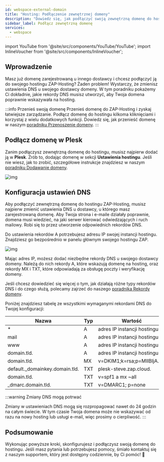 ```yaml
---
id: webspace-external-domain
title: "Hosting: Podłączenie zewnętrznej domeny"
description: "Dowiedz się, jak podłączyć swoją zewnętrzną domenę do hostingu ZAP-Hosting, aby Twoja strona i e-maile działały bez zarzutu → Sprawdź teraz"
sidebar_label: Podłącz zewnętrzną domenę
services:
  - webspace
---
```


import YouTube from '@site/src/components/YouTube/YouTube';
import InlineVoucher from '@site/src/components/InlineVoucher';



## Wprowadzenie

Masz już domenę zarejestrowaną u innego dostawcy i chcesz podłączyć ją do swojego hostingu ZAP-Hosting? Żaden problem! Wystarczy, że zmienisz ustawienia DNS u swojego dostawcy domeny. W tym poradniku pokażemy Ci dokładnie, jakie rekordy DNS musisz utworzyć, aby Twoja domena poprawnie wskazywała na hosting.

:::info Przenieś swoją domenę
Przenieś domenę do ZAP-Hosting i zyskaj łatwiejsze zarządzanie. Podłącz domenę do hostingu kilkoma kliknięciami i korzystaj z wielu dodatkowych funkcji. Dowiedz się, jak przenieść domenę w naszym [poradniku Przenoszenie domeny](domain-transfer.md).
:::

<InlineVoucher />



## Podłącz domenę w Plesk

Zanim podłączysz zewnętrzną domenę do hostingu, musisz najpierw dodać ją w **Plesk**. Zrób to, dodając domenę w sekcji **Ustawienia hostingu**. Jeśli nie wiesz, jak to zrobić, szczegółowe instrukcje znajdziesz w naszym [poradniku Dodawanie domeny](https://zap-hosting.com/guides/docs/webspace-adddomain).

![img](https://screensaver01.zap-hosting.com/index.php/s/Kx7KDPEk3t6Tcbd/download)



## Konfiguracja ustawień DNS

Aby podłączyć zewnętrzną domenę do hostingu ZAP-Hosting, musisz najpierw zmienić ustawienia DNS u dostawcy, u którego masz zarejestrowaną domenę. Aby Twoja strona i e-maile działały poprawnie, domena musi wiedzieć, na jaki serwer kierować odwiedzających i ruch mailowy. Robi się to przez utworzenie odpowiednich rekordów DNS.

Do ustawienia rekordów A potrzebujesz adresu IP swojej instancji hostingu. Znajdziesz go bezpośrednio w panelu głównym swojego hostingu ZAP.

![img](https://screensaver01.zap-hosting.com/index.php/s/DzpqenW4FwP6fbf/download)

Mając adres IP, możesz dodać niezbędne rekordy DNS u swojego dostawcy domeny. Należą do nich rekordy A, które wskazują domenę na hosting, oraz rekordy MX i TXT, które odpowiadają za obsługę poczty i weryfikację domeny.

Jeśli chcesz dowiedzieć się więcej o tym, jak działają różne typy rekordów DNS i do czego służą, polecamy zajrzeć do naszego [poradnika Rekordy domeny](domain-records.md).

Poniżej znajdziesz tabelę ze wszystkimi wymaganymi rekordami DNS do Twojej konfiguracji:

| Nazwa                          | Typ  | Wartość                         | TTL  | Priorytet |
| ------------------------------ | ---- | ------------------------------- | ---- | --------- |
| *                              | A    | adres IP instancji hostingu     | 3600 | 0         |
| mail                           | A    | adres IP instancji hostingu     | 3600 | 0         |
| www                            | A    | adres IP instancji hostingu     | 3600 | 0         |
| domain.tld.                    | A    | adres IP instancji hostingu     | 3600 | 0         |
| domain.tld.                    | MX   | v=DKIM1;k=rsa;p=MIIBIjA......   | 3600 | 10        |
| default._domainkey.domain.tld. | TXT  | plesk-steve.zap.cloud.          | 3600 | 0         |
| domain.tld.                    | TXT  | v=spf1 a mx ~all                | 3600 | 0         |
| _dmarc.domain.tld.             | TXT  | v=DMARC1; p=none                | 3600 | 0         |

:::warning Zmiany DNS mogą potrwać

Zmiany w ustawieniach DNS mogą się rozpropagować nawet do 24 godzin na całym świecie. W tym czasie Twoja domena może nie wskazywać od razu na nowy hosting lub usługi e-mail, więc prosimy o cierpliwość.
:::




## Podsumowanie
Wykonując powyższe kroki, skonfigurujesz i podłączysz swoją domenę do hostingu. Jeśli masz pytania lub potrzebujesz pomocy, śmiało kontaktuj się z naszym supportem, który jest dostępny codziennie, by Ci pomóc! 🙂


<InlineVoucher />
